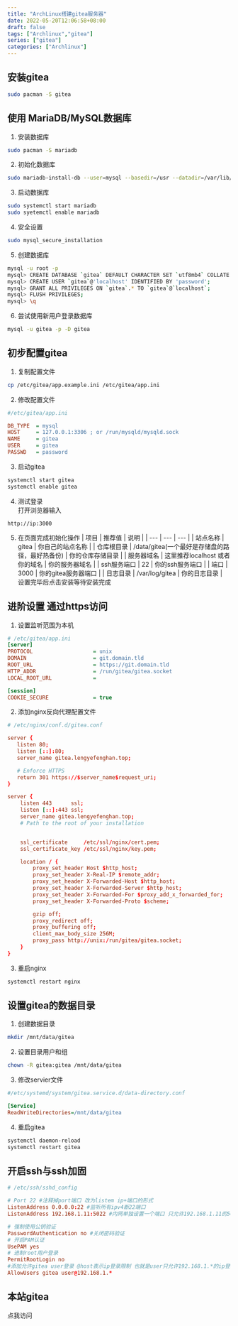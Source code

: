 ```yaml
---
title: "ArchLinux搭建gitea服务器"
date: 2022-05-20T12:06:58+08:00
draft: false
tags: ["Archlinux","gitea"]
series: ["gitea"]
categories: ["Archlinux"]
---
```


## 安装gitea

```bash
sudo pacman -S gitea
```

## 使用 MariaDB/MySQL数据库
1. 安装数据库<br>
```bash
sudo pacman -S mariadb
```
2. 初始化数据库<br>
```bash
sudo mariadb-install-db --user=mysql --basedir=/usr --datadir=/var/lib/mysql
```
3. 启动数据库<br>
```bash
sudo systemctl start mariadb
sudo syetemctl enable mariadb
```
4. 安全设置<br>
```bash
sudo mysql_secure_installation
```
5. 创建数据库<br>
```bash
mysql -u root -p
mysql> CREATE DATABASE `gitea` DEFAULT CHARACTER SET `utf8mb4` COLLATE `utf8mb4_unicode_ci`;
mysql> CREATE USER `gitea`@'localhost' IDENTIFIED BY 'password';
mysql> GRANT ALL PRIVILEGES ON `gitea`.* TO `gitea`@`localhost`;
mysql> FLUSH PRIVILEGES;
mysql> \q
```
6. 尝试使用新用户登录数据库<br>
```bash
mysql -u gitea -p -D gitea
```

## 初步配置gitea
1. 复制配置文件<br>
```bash
cp /etc/gitea/app.example.ini /etc/gitea/app.ini
```
2. 修改配置文件<br>
```ini
#/etc/gitea/app.ini

DB_TYPE  = mysql
HOST     = 127.0.0.1:3306 ; or /run/mysqld/mysqld.sock
NAME     = gitea
USER     = gitea
PASSWD   = password
```
3. 启动gitea<br>
```bash
systemctl start gitea
systemctl enable gitea
```
4. 测试登录<br>打开浏览器输入<br>
```url
http://ip:3000
```
5. 在页面完成初始化操作
| 项目 | 推荐值 | 说明 |
| --- | --- | --- |
| 站点名称 | gitea | 你自己的站点名称 |
| 仓库根目录 | /data/gitea(一个最好是存储盘的路径，最好热备份) | 你的仓库存储目录 |
| 服务器域名 | 这里推荐localhost 或者你的域名 | 你的服务器域名 |
| ssh服务端口 | 22 | 你的ssh服务端口 |
| 端口 | 3000 | 你的gitea服务器端口 |
| 日志目录 | /var/log/gitea | 你的日志目录 |
<br> 设置完毕后点击安装等待安装完成

## 进阶设置 通过https访问
1. 设置监听范围为本机
```ini
# /etc/gitea/app.ini
[server]
PROTOCOL                   = unix
DOMAIN                     = git.domain.tld
ROOT_URL                   = https://git.domain.tld
HTTP_ADDR                  = /run/gitea/gitea.socket
LOCAL_ROOT_URL             =

[session]
COOKIE_SECURE              = true
```
2. 添加nginx反向代理配置文件
```conf
# /etc/nginx/conf.d/gitea.conf

server {
   listen 80;
   listen [::]:80;
   server_name gitea.lengyefenghan.top;

   # Enforce HTTPS
   return 301 https://$server_name$request_uri;
}

server {
    listen 443      ssl;
    listen [::]:443 ssl;
    server_name gitea.lengyefenghan.top;
    # Path to the root of your installation


    ssl_certificate     /etc/ssl/nginx/cert.pem;
    ssl_certificate_key /etc/ssl/nginx/key.pem;

    location / {
        proxy_set_header Host $http_host;
        proxy_set_header X-Real-IP $remote_addr;
        proxy_set_header X-Forwarded-Host $http_host;
        proxy_set_header X-Forwarded-Server $http_host;
        proxy_set_header X-Forwarded-For $proxy_add_x_forwarded_for;
        proxy_set_header X-Forwarded-Proto $scheme;

        gzip off;
        proxy_redirect off;
        proxy_buffering off;
        client_max_body_size 256M;
        proxy_pass http://unix:/run/gitea/gitea.socket;
    }
}
```
3. 重启nginx
```bash 
systemctl restart nginx
```
## 设置gitea的数据目录
1. 创建数据目录
```bash
mkdir /mnt/data/gitea
```
2. 设置目录用户和组
```bash
chown -R gitea:gitea /mnt/data/gitea
```
3. 修改servier文件
``` ini
#/etc/systemd/system/gitea.service.d/data-directory.conf

[Service]
ReadWriteDirectories=/mnt/data/gitea
```
4. 重启gitea
```bash
systemctl daemon-reload
systemctl restart gitea
```

## 开启ssh与ssh加固
``` conf 
# /etc/ssh/sshd_config

# Port 22 #注释掉port端口 改为listem ip+端口的形式
ListenAddress 0.0.0.0:22 #监听所有ipv4断22端口
ListenAddress 192.168.1.11:5022 #内网单独设置一个端口 只允许192.168.1.11的5022端口其中192.168.1.11为服务器的内网ip地址

# 强制使用公钥验证
PasswordAuthentication no #关闭密码验证
# 开启PAM认证
UsePAM yes
# 进制root用户登录
PermitRootLogin no
#添加允许gitea user登录 @host表示ip登录限制 也就是user只允许192.168.1.*的ip登录
AllowUsers gitea user@192.168.1.*
```

## 本站gitea
<a src=https://gitea.lengyefenghan.top>点我访问</a>
